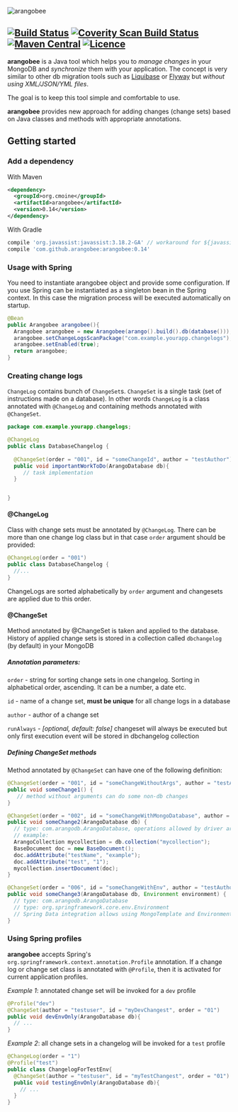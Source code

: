![arangobee](https://raw.githubusercontent.com/cmoine/arangobee/master/misc/arangobee_min.png)

[![Build Status](https://travis-ci.org/cmoine/arangobee.svg?branch=master)](https://travis-ci.org/cmoine/arangobee) [![Coverity Scan Build Status](https://scan.coverity.com/projects/2721/badge.svg)](https://scan.coverity.com/projects/2721) [![Maven Central](https://maven-badges.herokuapp.com/maven-central/com.github.cmoine/arangobee/badge.svg)](https://maven-badges.herokuapp.com/maven-central/com.github.cmoine/arangobee) [![Licence](https://img.shields.io/hexpm/l/plug.svg)](https://github.com/cmoine/arangobee/blob/master/LICENSE)
---


**arangobee** is a Java tool which helps you to *manage changes* in your MongoDB and *synchronize* them with your application.
The concept is very similar to other db migration tools such as [Liquibase](http://www.liquibase.org) or [Flyway](http://flywaydb.org) but *without using XML/JSON/YML files*.

The goal is to keep this tool simple and comfortable to use.


**arangobee** provides new approach for adding changes (change sets) based on Java classes and methods with appropriate annotations.

## Getting started

### Add a dependency

With Maven
```xml
<dependency>
  <groupId>org.cmoine</groupId>
  <artifactId>arangobee</artifactId>
  <version>0.14</version>
</dependency>
```
With Gradle
```groovy
compile 'org.javassist:javassist:3.18.2-GA' // workaround for ${javassist.version} placeholder issue*
compile 'com.github.arangobee:arangobee:0.14'
```

### Usage with Spring

You need to instantiate arangobee object and provide some configuration.
If you use Spring can be instantiated as a singleton bean in the Spring context. 
In this case the migration process will be executed automatically on startup.

```java
@Bean
public Arangobee arangobee(){
  Arangobee arangobee = new Arangobee(arango().build().db(database())); // arango() and database() methods are defined in your AbstractArangoConfiguration implementation
  arangobee.setChangeLogsScanPackage("com.example.yourapp.changelogs"); // the package to be scanned for changesets
  arangobee.setEnabled(true);
  return arangobee;
}
```

### Creating change logs

`ChangeLog` contains bunch of `ChangeSet`s. `ChangeSet` is a single task (set of instructions made on a database). In other words `ChangeLog` is a class annotated with `@ChangeLog` and containing methods annotated with `@ChangeSet`.

```java 
package com.example.yourapp.changelogs;

@ChangeLog
public class DatabaseChangelog {
  
  @ChangeSet(order = "001", id = "someChangeId", author = "testAuthor")
  public void importantWorkToDo(ArangoDatabase db){
     // task implementation
  }


}
```
#### @ChangeLog

Class with change sets must be annotated by `@ChangeLog`. There can be more than one change log class but in that case `order` argument should be provided:

```java
@ChangeLog(order = "001")
public class DatabaseChangelog {
  //...
}
```
ChangeLogs are sorted alphabetically by `order` argument and changesets are applied due to this order.

#### @ChangeSet

Method annotated by @ChangeSet is taken and applied to the database. History of applied change sets is stored in a collection called `dbchangelog` (by default) in your MongoDB

##### Annotation parameters:

`order` - string for sorting change sets in one changelog. Sorting in alphabetical order, ascending. It can be a number, a date etc.

`id` - name of a change set, **must be unique** for all change logs in a database

`author` - author of a change set

`runAlways` - _[optional, default: false]_ changeset will always be executed but only first execution event will be stored in dbchangelog collection

##### Defining ChangeSet methods
Method annotated by `@ChangeSet` can have one of the following definition:

```java
@ChangeSet(order = "001", id = "someChangeWithoutArgs", author = "testAuthor")
public void someChange1() {
   // method without arguments can do some non-db changes
}

@ChangeSet(order = "002", id = "someChangeWithMongoDatabase", author = "testAuthor")
public void someChange2(ArangoDatabase db) {
  // type: com.arangodb.ArangoDatabase, operations allowed by driver are possible
  // example: 
  ArangoCollection mycollection = db.collection("mycollection");
  BaseDocument doc = new BaseDocument();
  doc.addAttribute("testName", "example");
  doc.addAttribute("test", "1");
  mycollection.insertDocument(doc);
}

@ChangeSet(order = "006", id = "someChangeWithEnv", author = "testAuthor")
public void someChange3(ArangoDatabase db, Environment environment) {
  // type: com.arangodb.ArangoDatabase
  // type: org.springframework.core.env.Environment
  // Spring Data integration allows using MongoTemplate and Environment in the ChangeSet
}
```

### Using Spring profiles
     
**arangobee** accepts Spring's `org.springframework.context.annotation.Profile` annotation. If a change log or change set class is annotated  with `@Profile`, 
then it is activated for current application profiles.

_Example 1_: annotated change set will be invoked for a `dev` profile
```java
@Profile("dev")
@ChangeSet(author = "testuser", id = "myDevChangest", order = "01")
public void devEnvOnly(ArangoDatabase db){
  // ...
}
```
_Example 2_: all change sets in a changelog will be invoked for a `test` profile
```java
@ChangeLog(order = "1")
@Profile("test")
public class ChangelogForTestEnv{
  @ChangeSet(author = "testuser", id = "myTestChangest", order = "01")
  public void testingEnvOnly(ArangoDatabase db){
    // ...
  } 
}
```
